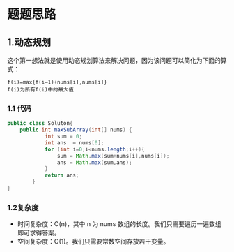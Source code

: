 # 题题思路

## 1.动态规划

这个第一想法就是使用动态规划算法来解决问题，因为该问题可以简化为下面的算式：

```
f(i)=max{f(i−1)+nums[i],nums[i]}
f(i)为所有f(i)中的最大值
```

### 1.1 代码

```java
public class Soluton{
    public int maxSubArray(int[] nums) {
            int sum = 0;
            int ans  = nums[0];
            for (int i=0;i<nums.length;i++){
                sum = Math.max(sum+nums[i],nums[i]);
                ans = Math.max(sum,ans);
            }
            return ans;
        }
}
```



### 1.2复杂度

* 时间复杂度：O(n)，其中 n 为 nums 数组的长度。我们只需要遍历一遍数组即可求得答案。
* 空间复杂度：O(1)。我们只需要常数空间存放若干变量。

